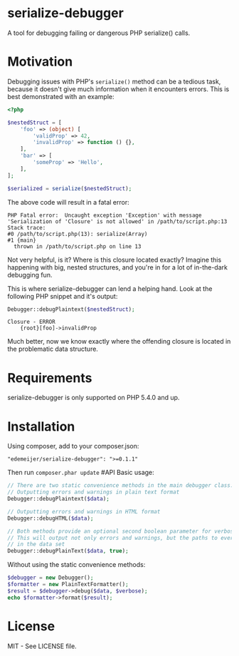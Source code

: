 # serialize-debugger

A tool for debugging failing or dangerous PHP serialize() calls.

# Motivation

Debugging issues with PHP's `serialize()` method can be a tedious task, because it doesn't give much information when it
encounters errors. This is best demonstrated with an example:

```php
<?php

$nestedStruct = [
    'foo' => (object) [
        'validProp' => 42,
        'invalidProp' => function () {},
    ],
    'bar' => [
        'someProp' => 'Hello',
    ],
];

$serialized = serialize($nestedStruct);
```

The above code will result in a fatal error:


```
PHP Fatal error:  Uncaught exception 'Exception' with message 'Serialization of 'Closure' is not allowed' in /path/to/script.php:13
Stack trace:
#0 /path/to/script.php(13): serialize(Array)
#1 {main}
  thrown in /path/to/script.php on line 13
```

Not very helpful, is it? Where is this closure located exactly? Imagine this happening with big, nested structures, and you're in for a lot of in-the-dark debugging fun.

This is where serialize-debugger can lend a helping hand. Look at the following PHP snippet and it's output:

```php
Debugger::debugPlaintext($nestedStruct);
```

```
Closure - ERROR
    {root}[foo]->invalidProp
```

Much better, now we know exactly where the offending closure is located in the problematic data structure.

# Requirements

serialize-debugger is only supported on PHP 5.4.0 and up.

# Installation

Using composer, add to your composer.json:
```
"edemeijer/serialize-debugger": ">=0.1.1"
```
Then run `composer.phar update`
#API
Basic usage:
```php
// There are two static convenience methods in the main debugger class:
// Outputting errors and warnings in plain text format
Debugger::debugPlaintext($data);

// Outputting errors and warnings in HTML format
Debugger::debugHTML($data);

// Both methods provide an optional second boolean parameter for verbose output
// This will output not only errors and warnings, but the paths to every element
// in the data set
Debugger::debugPlainText($data, true);
```
Without using the static convenience methods:
```php
$debugger = new Debugger();
$formatter = new PlainTextFormatter();
$result = $debugger->debug($data, $verbose);
echo $formatter->format($result);
```

# License
MIT - See LICENSE file.